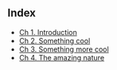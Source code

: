 ## Index
- [Ch 1. Introduction](./ch1_introduction.md)
- [Ch 2. Something cool](#)
- [Ch 3. Something more cool](#)
- [Ch 4. The amazing nature](#)
